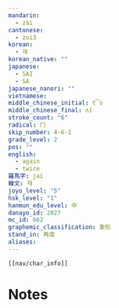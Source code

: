 ```yaml
---
mandarin:
  - zài
cantonese:
  - zoi3
korean:
  - 재
korean_native: ""
japanese:
  - SAI
  - SA
japanese_nanori: ""
vietnamese:
middle_chinese_initial: t͡s
middle_chinese_final: ʌi
stroke_count: "6"
radical: 冂
skip_number: 4-6-1
grade_level: 2
pos: ""
english:
  - again
  - twice
羅馬字: jai
韓文: 재
joyo_level: "5"
hsk_level: "1"
hanmun_edu_level: 中
danayo_id: 2027
mc_id: 662
graphemic_classification: 象形
stand_in: 再度
aliases:
---
```

```meta-bind-embed
[[nav/char_info]]
```

# Notes
